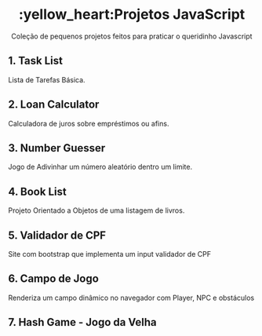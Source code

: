 <h1 align="center"> :yellow_heart:Projetos JavaScript</h1>

<p align="center">Coleção de pequenos projetos feitos para praticar o queridinho Javascript</p>

## 1. Task List

Lista de Tarefas Básica.

## 2. Loan Calculator

Calculadora de juros sobre empréstimos ou afins.

## 3. Number Guesser

Jogo de Adivinhar um número aleatório dentro um limite.

## 4. Book List

Projeto Orientado a Objetos de uma listagem de livros.

## 5. Validador de CPF

Site com bootstrap que implementa um input validador de CPF

## 6. Campo de Jogo

Renderiza um campo dinâmico no navegador com Player, NPC e obstáculos 

## 7. Hash Game - Jogo da Velha


